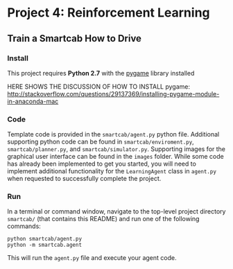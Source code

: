 # Project 4: Reinforcement Learning
## Train a Smartcab How to Drive

### Install

This project requires **Python 2.7** with the [pygame](https://www.pygame.org/wiki/GettingStarted
) library installed

HERE SHOWS THE DISCUSSION OF HOW TO INSTALL pygame:
http://stackoverflow.com/questions/29137369/installing-pygame-module-in-anaconda-mac


### Code

Template code is provided in the `smartcab/agent.py` python file. Additional supporting python code can be found in `smartcab/enviroment.py`, `smartcab/planner.py`, and `smartcab/simulator.py`. Supporting images for the graphical user interface can be found in the `images` folder. While some code has already been implemented to get you started, you will need to implement additional functionality for the `LearningAgent` class in `agent.py` when requested to successfully complete the project. 

### Run

In a terminal or command window, navigate to the top-level project directory `smartcab/` (that contains this README) and run one of the following commands:

```python smartcab/agent.py```  
```python -m smartcab.agent```

This will run the `agent.py` file and execute your agent code.
